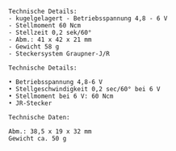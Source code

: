 ```Servo CS-13 13Kg / JR-Stecker 500502025 Das CARSON CS-13 MG Servo ist ein kräftiges und schnelles Servo in Standard-Größe. Kugellagerung und das robuste Metallgetriebe sorgen für eine lange Lebensdauer des Servos. Ideal für den Einsatz in Modellen (z.B. 1:10 und 1:8), die ein starkes Lenk- oder Stellservo benötigen. Technische Details: Betriebsspannung 4,8-6 V • Stellgeschwindigkeit 0,12 sec/60° bei 6 V • Stellmoment bei 6 V: 135 Ncm • Abm.: 41 x 20 x 38 mm • Gewicht 49 g • JR-Stecker Lieferumfang: Servo mit JR-Stecker und Servohorn Achtung! Nicht für Kinder unter 14 Jahren geeignet. 
```



```
Technische Details:
- kugelgelagert - Betriebsspannung 4,8 - 6 V
- Stellmoment 60 Ncm
- Stellzeit 0,2 sek/60°
- Abm.: 41 x 42 x 21 mm
- Gewicht 58 g
- Steckersystem Graupner-J/R
```

```
Technische Details:

• Betriebsspannung 4,8-6 V
• Stellgeschwindigkeit 0,2 sec/60° bei 6 V
• Stellmoment bei 6 V: 60 Ncm
• JR-Stecker

Technische Daten:

Abm.: 38,5 x 19 x 32 mm
Gewicht ca. 50 g

```
